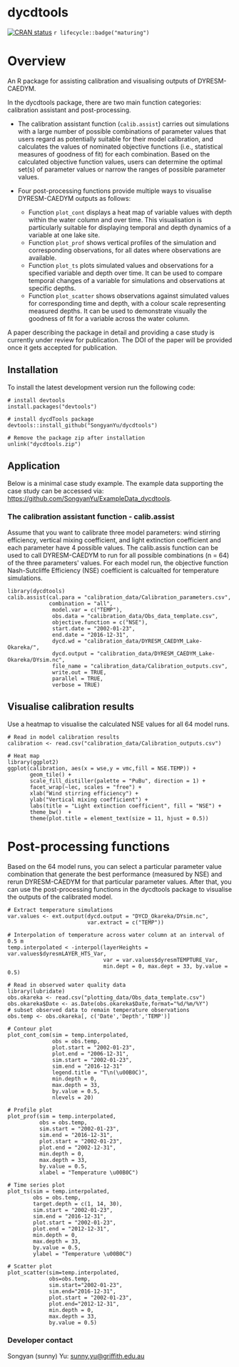 # dycdtools

[![CRAN status](https://www.r-pkg.org/badges/version/dycdtools)](https://cran.r-project.org/package=dycdtools)
`r lifecycle::badge("maturing")`

# Overview
An R package for assisting calibration and visualising outputs of DYRESM-CAEDYM.

In the dycdtools package, there are two main function categories: calibration assistant and post-processing.

* The calibration assistant function (`calib.assist`) carries out simulations with a large number of possible combinations of parameter values that users regard as potentially suitable for their model calibration, and calculates the values of nominated objective functions (i.e., statistical measures of goodness of fit) for each combination. Based on the calculated objective function values, users can determine the optimal set(s) of parameter values or narrow the ranges of possible parameter values. 

* Four post-processing functions provide multiple ways to visualise DYRESM-CAEDYM outputs as follows:

  * Function `plot_cont` displays a heat map of variable values with depth within the water column and over time. This visualisation is particularly suitable for displaying temporal and depth dynamics of a variable at one lake site.
  * Function `plot_prof` shows vertical profiles of the simulation and corresponding observations, for all dates where observations are available.
  * Function `plot_ts` plots simulated values and observations for a specified variable and depth over time. It can be used to compare temporal changes of a variable for simulations and observations at specific depths.
  * Function `plot_scatter` shows observations against simulated values for corresponding time and depth, with a colour scale representing measured depths. It can be used to demonstrate visually the goodness of fit for a variable across the water column.

A paper describing the package in detail and providing a case study is currently under review for publication. The DOI of the paper will be provided once it gets accepted for publication.

## Installation
To install the latest development version run the following code:
```{r}
# install devtools
install.packages("devtools")

# install dycdTools package
devtools::install_github("SongyanYu/dycdtools")

# Remove the package zip after installation
unlink("dycdtools.zip")
```

## Application
Below is a minimal case study example. The example data supporting the case study can be accessed via: https://github.com/SongyanYu/ExampleData_dycdtools.

### The calibration assistant function - calib.assist

Assume that you want to calibrate three model parameters: wind stirring efficiency, vertical mixing coefficient, and light extinction coefficient and each parameter have 4 possible values. The calib.assis function can be used to call DYRESM-CAEDYM to run for all possible combinations (n = 64) of the three parameters' values. For each model run, the objective function Nash-Sutcliffe Efficiency (NSE) coefficient is calcualted for temperature simulations.

```{r}
library(dycdtools)
calib.assist(cal.para = "calibration_data/Calibration_parameters.csv",
             combination = "all",
              model.var = c("TEMP"),
              obs.data = "calibration_data/Obs_data_template.csv",
              objective.function = c("NSE"),
              start.date = "2002-01-23",
              end.date = "2016-12-31",
              dycd.wd = "calibration_data/DYRESM_CAEDYM_Lake-Okareka/",
              dycd.output = "calibration_data/DYRESM_CAEDYM_Lake-Okareka/DYsim.nc",
              file_name = "calibration_data/Calibration_outputs.csv",
              write.out = TRUE,
              parallel = TRUE,
              verbose = TRUE)
```

## Visualise calibration results
Use a heatmap to visualise the calculated NSE values for all 64 model runs.
```{r}
# Read in model calibration results
calibration <- read.csv("calibration_data/Calibration_outputs.csv")

# Heat map
library(ggplot2)
ggplot(calibration, aes(x = wse,y = vmc,fill = NSE.TEMP)) +
       geom_tile() +
       scale_fill_distiller(palette = "PuBu", direction = 1) +
       facet_wrap(~lec, scales = "free") +
       xlab("Wind stirring efficiency") +
       ylab("Vertical mixing coefficient") +
       labs(title = "Light extinction coefficient", fill = "NSE") +
       theme_bw()  +
       theme(plot.title = element_text(size = 11, hjust = 0.5))
```

# Post-processing functions
Based on the 64 model runs, you can select a particular parameter value combination that generate the best performance (measured by NSE) and rerun DYRESM-CAEDYM for that particular parameter values. After that, you can use the post-processing functions in the dycdtools package to visualise the outputs of the calibrated model.

```{r}
# Extract temperature simulations
var.values <- ext.output(dycd.output = "DYCD_Okareka/DYsim.nc",
                         var.extract = c("TEMP"))

# Interpolation of temperature across water column at an interval of 0.5 m
temp.interpolated < -interpol(layerHeights = var.values$dyresmLAYER_HTS_Var,
                              var = var.values$dyresmTEMPTURE_Var,
                              min.dept = 0, max.dept = 33, by.value = 0.5)

# Read in observed water quality data
library(lubridate)
obs.okareka <- read.csv("plotting_data/Obs_data_template.csv")
obs.okareka$Date <- as.Date(obs.okareka$Date,format="%d/%m/%Y")
# subset observed data to remain temperature observations
obs.temp <- obs.okareka[, c('Date','Depth','TEMP')] 

# Contour plot
plot_cont_com(sim = temp.interpolated,
              obs = obs.temp,
              plot.start = "2002-01-23",
              plot.end = "2006-12-31",
              sim.start = "2002-01-23",
              sim.end = "2016-12-31"
              legend.title = "T\n(\u00B0C)",
              min.depth = 0,
              max.depth = 33,
              by.value = 0.5,
              nlevels = 20)
              
# Profile plot
plot_prof(sim = temp.interpolated,
          obs = obs.temp,
          sim.start = "2002-01-23",
          sim.end = "2016-12-31",
          plot.start = "2002-01-23",
          plot.end = "2002-12-31",
          min.depth = 0,
          max.depth = 33,
          by.value = 0.5,
          xlabel = "Temperature \u00B0C")
          
# Time series plot
plot_ts(sim = temp.interpolated,
        obs = obs.temp,
        target.depth = c(1, 14, 30),
        sim.start = "2002-01-23",
        sim.end = "2016-12-31",
        plot.start = "2002-01-23",
        plot.end = "2012-12-31",
        min.depth = 0,
        max.depth = 33,
        by.value = 0.5,
        ylabel = "Temperature \u00B0C")          

# Scatter plot
plot_scatter(sim=temp.interpolated,
             obs=obs.temp,
             sim.start="2002-01-23",
             sim.end="2016-12-31",
             plot.start = "2002-01-23",
             plot.end="2012-12-31",
             min.depth = 0,
             max.depth = 33,
             by.value = 0.5)
```

### Developer contact
Songyan (sunny) Yu: sunny.yu@griffith.edu.au
